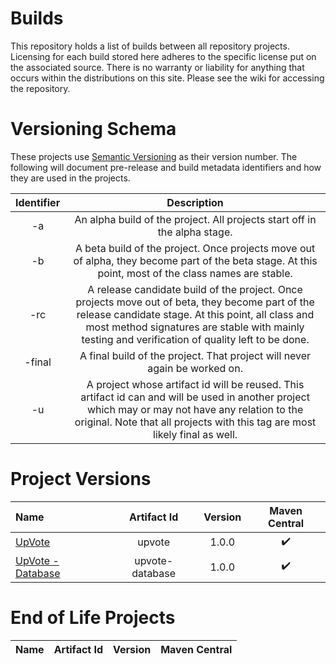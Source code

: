 # Builds

This repository holds a list of builds between all repository projects. Licensing for each build stored here adheres to the specific license put on the associated source. There is no warranty or liability for anything that occurs within the distributions on this site. Please see the wiki for accessing the repository.

# Versioning Schema

These projects use [Semantic Versioning][semver] as their version number. The following will document pre-release and build metadata identifiers and how they are used in the projects.

| Identifier | Description |
| :---: | :---: |
| -a | An alpha build of the project. All projects start off in the alpha stage. |
| -b | A beta build of the project. Once projects move out of alpha, they become part of the beta stage. At this point, most of the class names are stable. |
| -rc | A release candidate build of the project. Once projects move out of beta, they become part of the release candidate stage. At this point, all class and most method signatures are stable with mainly testing and verification of quality left to be done. |
| -final | A final build of the project. That project will never again be worked on. |
| -u | A project whose artifact id will be reused. This artifact id can and will be used in another project which may or may not have any relation to the original. Note that all projects with this tag are most likely final as well. | 

# Project Versions

| Name | Artifact Id | Version | Maven Central |
| :--- | :---: | :---: | :---: |
| [UpVote][upvote] | upvote | 1.0.0 | ✔️ |
| [UpVote - Database][upvote] | upvote-database | 1.0.0 | ✔️ |


# End of Life Projects

| Name | Artifact Id | Version | Maven Central |
| :--- | :---: | :---: | :---: |


[semver]: https://semver.org/
[upvote]: https://github.com/ahaim5357/UpVote

